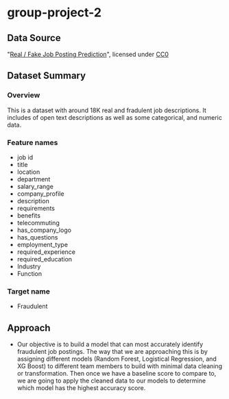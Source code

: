 # group-project-2

## Data Source

"[Real / Fake Job Posting Prediction](https://www.kaggle.com/datasets/shivamb/real-or-fake-fake-jobposting-prediction)", licensed under [CC0](https://creativecommons.org/publicdomain/zero/1.0/)

## Dataset Summary
### Overview
This is a dataset with around 18K real and fradulent job descriptions. It includes of open text descriptions as well as some categorical, and numeric data.

### Feature names
* job id 
* title 
* location 
* department 
* salary_range
* company_profile 
* description 
* requirements 
* benefits 
* telecommuting
* has_company_logo 
* has_questions 
* employment_type 
* required_experience 
* required_education 
* Industry 
* Function

### Target name
* Fraudulent

## Approach
* Our objective is to build a model that can most accurately identify fraudulent job postings. The way that we are approaching this is by assigning different models (Random Forest, Logistical Regression, and XG Boost) to different team members to build with minimal data cleaning or transformation. Then once we have a baseline score to compare to, we are going to apply the cleaned data to our models to determine which model has the highest accuracy score.

